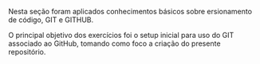 Nesta seção foram aplicados conhecimentos básicos sobre ersionamento de código, GIT e GITHUB.

O principal objetivo dos exercícios foi o setup inicial para uso do GIT associado ao GitHub, tomando como foco a criação do presente repositório.
